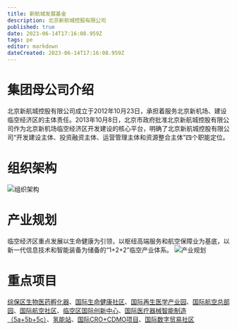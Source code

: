 ```yaml
---
title: 新航城发展基金
description: 北京新航城控股有限公司
published: true
date: 2023-06-14T17:16:08.959Z
tags: pe
editor: markdown
dateCreated: 2023-06-14T17:16:08.959Z
---
```


# 集团母公司介绍
北京新航城控股有限公司成立于2012年10月23日，承担着服务北京新机场、建设临空经济区的主体责任。2013年10月8日，北京市政府批准北京新航城控股有限公司作为北京新机场临空经济区开发建设的核心平台，明确了北京新航城控股有限公司“开发建设主体、投资融资主体、运营管理主体和资源整合主体”四个职能定位。

# 组织架构
![组织架构](https://bjbna.com/filespath/images/20220324095649.png)

# 产业规划
临空经济区重点发展以生命健康为引领，以枢纽高端服务和航空保障业为基底，以新一代信息技术和智能装备为储备的“1+2+2”临空产业体系。
![产业规划](https://bjbna.com/filespath/images/20220331150724.png)

# 重点项目
[综保区生物医药孵化器](https://bjbna.com/index.php?m=content&id=23&con=53)、[国际生命健康社区](https://bjbna.com/index.php?m=content&id=23&con=346)、[国际再生医学产业园](https://bjbna.com/index.php?m=content&id=23&con=349)、[国际航空总部园](https://bjbna.com/index.php?m=content&id=23&con=350)、[国际航空社区](https://bjbna.com/index.php?m=content&id=23&con=351)、[临空区国际创新中心](https://bjbna.com/index.php?m=content&id=23&con=352)、[国际医疗器械智能制造（5a+5b+5c）](https://bjbna.com/index.php?m=content&id=23&con=355)、[氢能站](https://bjbna.com/index.php?m=content&id=23&con=356)、[国际CRO+CDMO项目](https://bjbna.com/index.php?m=content&id=23&con=357)、[国际数字贸易社区](https://bjbna.com/index.php?m=content&id=23&con=358)